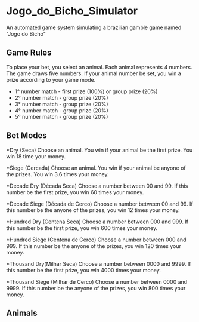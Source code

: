 # Jogo_do_Bicho_Simulator

An automated game system simulating a brazilian gamble game named "Jogo do Bicho"

## Game Rules 

To place your bet, you select an animal.
Each animal represents 4 numbers.
The game draws five numbers.
If your animal number be set, you win a prize according to your game mode.

- 1° number match  - first prize (100%) or group prize (20%)
- 2° number match  - group prize (20%)
- 3° number match  - group prize (20%)
- 4° number match  - group prize (20%)
- 5° number match  - group prize (20%)
  

## Bet Modes

*Dry (Seca) 
Choose an animal.
You win if your animal be the first prize. 
You win 18 time your money.

*Siege (Cercada) 
Choose an animal.
You win if your animal be anyone of the prizes.
You win 3.6 times your money.

*Decade Dry (Década Seca) 
Choose a number between 00 and 99.
If this number be the first prize, you win 60 times your money.

*Decade Siege (Década de Cerco) 
Choose a number between 00 and 99.
If this number be the anyone of the prizes, you win 12 times your money.

*Hundred Dry (Centena Seca) 
Choose a number between 000 and 999.
If this number be the first prize, you win 600 times your money.

*Hundred Siege (Centena de Cerco) 
Choose a number between 000 and 999.
If this number be the anyone of the prizes, you win 120 times your money.

*Thousand Dry(Milhar Seca) 
Choose a number between 0000 and 9999.
If this number be the first prize, you win 4000 times your money.

*Thousand Siege (Milhar de Cerco) 
Choose a number between 0000 and 9999.
If this number be the anyone of the prizes, you win 800 times your money.

## Animals

